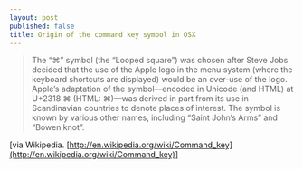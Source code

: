 ```yaml
---
layout: post
published: false
title: Origin of the command key symbol in OSX
---
```

> The “⌘” symbol (the “Looped square”) was chosen after Steve Jobs decided that the use of the Apple logo in the menu system (where the keyboard shortcuts are displayed) would be an over-use of the logo. Apple’s adaptation of the symbol—encoded in Unicode (and HTML) at U+2318 ⌘ (HTML: ⌘)—was derived in part from its use in Scandinavian countries to denote places of interest. The symbol is known by various other names, including “Saint John’s Arms” and “Bowen knot”.

[via Wikipedia. [http://en.wikipedia.org/wiki/Command_key](http://en.wikipedia.org/wiki/Command_key)]